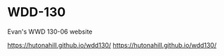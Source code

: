 # WDD-130

Evan's WWD 130-06 website

<a href="https://hutonahill.github.io/wdd130/" target="_blank">https://hutonahill.github.io/wdd130/</a>
https://hutonahill.github.io/wdd130/
